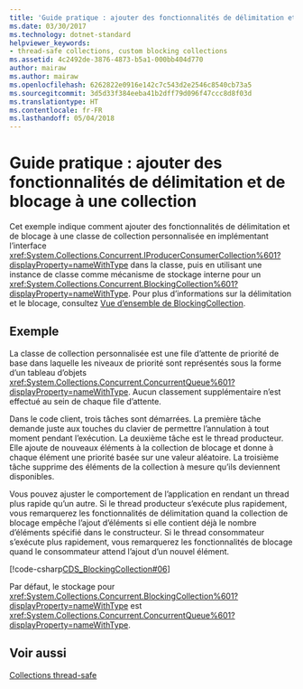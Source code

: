 ```yaml
---
title: 'Guide pratique : ajouter des fonctionnalités de délimitation et de blocage à une collection'
ms.date: 03/30/2017
ms.technology: dotnet-standard
helpviewer_keywords:
- thread-safe collections, custom blocking collections
ms.assetid: 4c2492de-3876-4873-b5a1-000bb404d770
author: mairaw
ms.author: mairaw
ms.openlocfilehash: 6262822e0916e142c7c543d2e2546c8540cb73a5
ms.sourcegitcommit: 3d5d33f384eeba41b2dff79d096f47ccc8d8f03d
ms.translationtype: HT
ms.contentlocale: fr-FR
ms.lasthandoff: 05/04/2018
---
```

# <a name="how-to-add-bounding-and-blocking-functionality-to-a-collection"></a>Guide pratique : ajouter des fonctionnalités de délimitation et de blocage à une collection
Cet exemple indique comment ajouter des fonctionnalités de délimitation et de blocage à une classe de collection personnalisée en implémentant l’interface <xref:System.Collections.Concurrent.IProducerConsumerCollection%601?displayProperty=nameWithType> dans la classe, puis en utilisant une instance de classe comme mécanisme de stockage interne pour un <xref:System.Collections.Concurrent.BlockingCollection%601?displayProperty=nameWithType>. Pour plus d’informations sur la délimitation et le blocage, consultez [Vue d’ensemble de BlockingCollection](../../../../docs/standard/collections/thread-safe/blockingcollection-overview.md).  
  
## <a name="example"></a>Exemple  
 La classe de collection personnalisée est une file d’attente de priorité de base dans laquelle les niveaux de priorité sont représentés sous la forme d’un tableau d’objets <xref:System.Collections.Concurrent.ConcurrentQueue%601?displayProperty=nameWithType>. Aucun classement supplémentaire n’est effectué au sein de chaque file d’attente.  
  
 Dans le code client, trois tâches sont démarrées. La première tâche demande juste aux touches du clavier de permettre l’annulation à tout moment pendant l’exécution. La deuxième tâche est le thread producteur. Elle ajoute de nouveaux éléments à la collection de blocage et donne à chaque élément une priorité basée sur une valeur aléatoire. La troisième tâche supprime des éléments de la collection à mesure qu’ils deviennent disponibles.  
  
 Vous pouvez ajuster le comportement de l’application en rendant un thread plus rapide qu’un autre. Si le thread producteur s’exécute plus rapidement, vous remarquerez les fonctionnalités de délimitation quand la collection de blocage empêche l’ajout d’éléments si elle contient déjà le nombre d’éléments spécifié dans le constructeur. Si le thread consommateur s’exécute plus rapidement, vous remarquerez les fonctionnalités de blocage quand le consommateur attend l’ajout d’un nouvel élément.  
  
 [!code-csharp[CDS_BlockingCollection#06](../../../../samples/snippets/csharp/VS_Snippets_Misc/cds_blockingcollection/cs/prodcon.cs#06)]  
  
 Par défaut, le stockage pour <xref:System.Collections.Concurrent.BlockingCollection%601?displayProperty=nameWithType> est <xref:System.Collections.Concurrent.ConcurrentQueue%601?displayProperty=nameWithType>.  
  
## <a name="see-also"></a>Voir aussi  
 [Collections thread-safe](../../../../docs/standard/collections/thread-safe/index.md)
